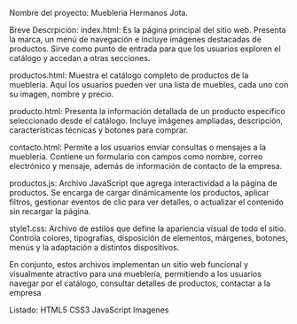 Nombre del proyecto: Muebleria Hermanos Jota.

Breve Descrpición: 
index.html: Es la página principal del sitio web. Presenta la marca, un menú de navegación e incluye imágenes destacadas de productos. 
Sirve como punto de entrada para que los usuarios exploren el catálogo y accedan a otras secciones.

productos.html: Muestra el catálogo completo de productos de la mueblería. Aquí los usuarios pueden ver una lista de muebles, cada uno con su imagen, nombre y precio. 

producto.html: Presenta la información detallada de un producto específico seleccionado desde el catálogo. Incluye imágenes ampliadas, descripción, características técnicas y botones para comprar.

contacto.html: Permite a los usuarios enviar consultas o mensajes a la mueblería. Contiene un formulario con campos como nombre, correo electrónico y mensaje, además de información de contacto de la empresa.

productos.js: Archivo JavaScript que agrega interactividad a la página de productos. Se encarga de cargar dinámicamente los productos, aplicar filtros, gestionar eventos de clic para ver detalles, o actualizar el contenido sin recargar la página.

style1.css: Archivo de estilos que define la apariencia visual de todo el sitio. Controla colores, tipografías, disposición de elementos, márgenes, botones, menús y la adaptación a distintos dispositivos.

En conjunto, estos archivos implementan un sitio web funcional y visualmente atractivo para una mueblería, permitiendo a los usuarios navegar por el catálogo, consultar detalles de productos, contactar a la empresa

Listado: 
HTML5
CSS3
JavaScript
Imagenes
